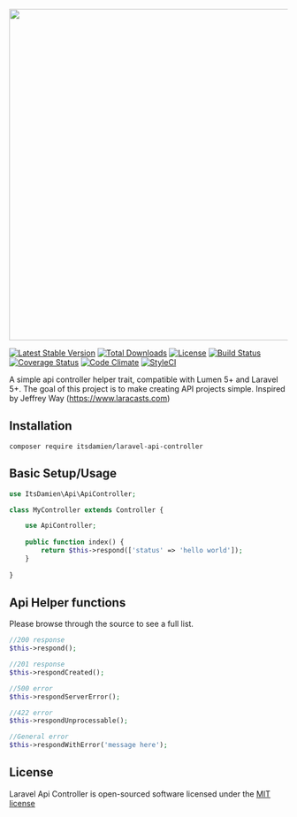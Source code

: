<p align="center"><img src="https://www.dropbox.com/s/7ryp106t5nq7ito/laravel-api-controller.png?raw=1" width="600"></p>

[![Latest Stable Version](https://poser.pugx.org/itsdamien/laravel-api-controller/v/stable)](https://packagist.org/packages/itsdamien/laravel-api-controller)
[![Total Downloads](https://poser.pugx.org/itsdamien/laravel-api-controller/downloads)](https://packagist.org/packages/itsdamien/laravel-api-controller)
[![License](https://poser.pugx.org/itsdamien/laravel-api-controller/license)](https://packagist.org/packages/itsdamien/laravel-api-controller)
[![Build Status](https://travis-ci.org/itsDamien/laravel-api-controller.svg?branch=master)](https://travis-ci.org/itsDamien/laravel-api-controller)
[![Coverage Status](https://coveralls.io/repos/github/itsDamien/laravel-api-controller/badge.svg?branch=master)](https://coveralls.io/github/itsDamien/laravel-api-controller?branch=master)
[![Code Climate](https://codeclimate.com/github/itsDamien/laravel-api-controller/badges/gpa.svg)](https://codeclimate.com/github/itsDamien/laravel-api-controller)
[![StyleCI](https://styleci.io/repos/83411217/shield?branch=master&style=flat)](https://styleci.io/repos/83411217)

A simple api controller helper trait, compatible with Lumen 5+ and Laravel 5+. The goal of this project is to make creating API projects simple. Inspired by Jeffrey Way (https://www.laracasts.com)

## Installation
```composer require itsdamien/laravel-api-controller```

## Basic Setup/Usage
```php
use ItsDamien\Api\ApiController;

class MyController extends Controller {

    use ApiController;
    
    public function index() {
        return $this->respond(['status' => 'hello world']);
    }
    
}
```

## Api Helper functions
Please browse through the source to see a full list.
```php
//200 response
$this->respond();

//201 response
$this->respondCreated();

//500 error
$this->respondServerError();

//422 error
$this->respondUnprocessable();

//General error
$this->respondWithError('message here');
```

## License

Laravel Api Controller is open-sourced software licensed under the [MIT license](http://opensource.org/licenses/MIT)
